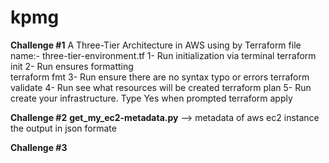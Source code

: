 # kpmg
**Challenge #1**
A Three-Tier Architecture in AWS using by Terraform
file name:- three-tier-environment.tf
1- Run initialization via terminal 
   terraform init
2- Run ensures formatting    
   terraform fmt
3- Run ensure there are no syntax typo or errors
   terraform validate
4- Run see what resources will be created
   terraform plan
5- Run create your infrastructure. Type Yes when prompted
   terraform apply 
   
**Challenge #2**
**get_my_ec2-metadata.py** -->  metadata of aws ec2 instance the output in json formate

**Challenge #3**
